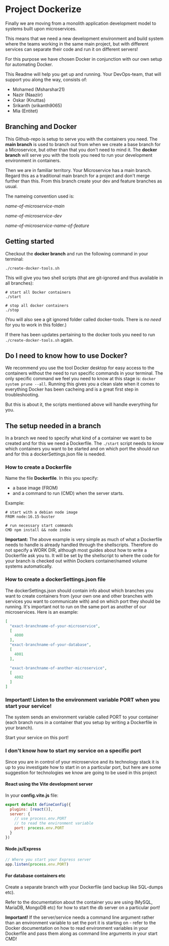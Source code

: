 # Project Dockerize

Finally we are moving from a monolith application development model to systems built upon microservices.

This means that we need a new development environment and build system where the teams working in the same main project, but with different services can separate their code and run it on different servers!

For this purpose we have chosen Docker in conjunction with our own setup for automating Docker.

This Readme will help you get up and running. Your DevOps-team, that will support you along the way, consists of:

* Mohamed (Msharshar21)
* Nazir (Naaziir)
* Oskar (Knuttas)
* Srikanth (srikanth9065)
* Mia (Entitet)

## Branching and Docker

This Github-repo is setup to serve you with the containers you need. The **main branch** is used to branch out from when we create a base branch for a Microservice, but other than that you don't need to mind it. The **docker branch** will serve you with the tools you need to run your development environment in containers.

Then we are in familiar territory. Your Microservice has a main branch. Regard this as a traditional main branch for a project and don't merge further than this. From this branch create your dev and feature branches as usual. 

The nameing convention used is: 

*name-of-microservice-main*

*name-of-microservice-dev* 

*name-of-microservice-name-of-feature*


## Getting started
Checkout the **docker branch** and run the following command in your terminal:

```
./create-docker-tools.sh
```

This will give you two shell scripts (that are git-ignored and thus available in all branches):

```
# start all Docker containers
./start
```

```
# stop all docker containers
./stop
```

(You will also see a git ignored folder called docker-tools. There is *no need* for you to work in this folder.)

If there has been updates pertaining to the docker tools you need to run ```./create-docker-tools.sh``` again.

## Do I need to know how to use Docker?

We recommend you use the tool Docker desktop for easy access to the containers without the need to run specific commands in your terminal. The only specific command we feel you need to know at this stage is: 
```docker system prune --all```. Running this gives you a clean slate when it comes to everything Docker has been cacheing and is a great first step in troubleshooting.

But this is about it, the scripts mentioned above will handle everything for you.


## The setup needed in a branch

In a branch we need to specify what kind of a container we want to be created and for this we need a Dockerfile. The ```./start``` script needs to know which containers you want to be started and on which port the should run and for this a dockerSettings.json file is needed.

### How to create a Dockerfile
Name the file **Dockerfile**. In this you specify:
* a base image (FROM) 
* and a command to run (CMD) when the server starts.

Example:

```
# start with a debian node image
FROM node:16.15-buster

# run necessary start commands
CMD npm install && node index
```

**Important:** The above example is very simple as much of what a Dockerfile needs to handle is already handled through the shellscripts. Therefore do not specify a WORK DIR, although most guides about how to write a Dockerfile ask you to. It will be set by the shellscript to where the code for your branch is checked out within Dockers container/named volume systems automatically.

### How to create a dockerSettings.json file
The dockerSettings.json should contain info about which branches you want to create containers from (your own one and other branches with services you want to communicate with) and on which port they should be running. It's important not to run on the same port as another of our microservices. Here is an example:

```json
[
  "exact-branchname-of-your-microservice",
  [
    4000
  ],
  "exact-branchname-of-your-database",
  [
    4001
  ],

  "exact-branchname-of-another-microservice",
  [
    4002
  ]
]
```

### Important! Listen to the environment variable PORT when you start your service!

The system sends an environment variable called PORT to your container (each branch runs in a container that you setup by writing a Dockerfile in your branch).

Start your service on this port!

### I don't know how to start my service on a specific port

Since you are in control of your microservice and its technology stack it is up to you investigate how to start in on a particular port, but here are some suggestion for technologies we know are going to be used in this project

#### React using the Vite development server

In your **config.vite.js** file:

```js
export default defineConfig({
  plugins: [react()],
  server: {
    // use process.env.PORT
    // to read the environment variable
    port: process.env.PORT
  }
})
```

#### Node.js/Express

```js
// Where you start your Express server
app.listen(process.env.PORT)
```

#### For database containers etc
Create a separate branch with your Dockerfile (and backup like SQL-dumps etc).

Refer to the documentation about the container you are using (MySQL, MariaDB, MongoDB etc) for how to start the db server on a particular port!

**Important!** If the server/service needs a command line argument rather than an environment variable to set the port it is starting on -  refer to the Docker documentation on how to read environment variables in your Dockerfile and pass them along as command line arguments in your start CMD!